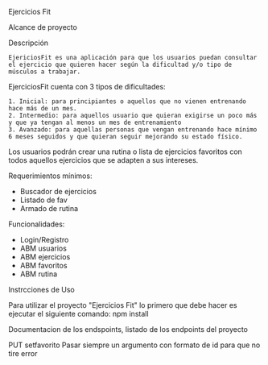 Ejercicios Fit

Alcance de proyecto

Descripción

    EjericiosFit es una aplicación para que los usuarios puedan consultar el ejercicio que quieren hacer según la dificultad y/o tipo de músculos a trabajar.

EjerciciosFit cuenta con 3 tipos de dificultades:

    1. Inicial: para principiantes o aquellos que no vienen entrenando hace más de un mes.
    2. Intermedio: para aquellos usuario que quieran exigirse un poco más y que ya tengan al menos un mes de entrenamiento 
    3. Avanzado: para aquellas personas que vengan entrenando hace mínimo 6 meses seguidos y que quieran seguir mejorando su estado físico.  

Los usuarios podrán crear una rutina o lista de ejercicios favoritos con todos aquellos ejercicios que se adapten a sus intereses.

Requerimientos mínimos:

- Buscador de ejercicios
- Listado de fav
- Armado de rutina

Funcionalidades:

- Login/Registro
- ABM usuarios
- ABM ejercicios
- ABM favoritos
- ABM rutina


Instrcciones de Uso

Para utilizar el proyecto "Ejercicios Fit" lo primero que debe hacer es ejecutar el siguiente comando:
npm install 


Documentacion de los endspoints, listado de los endpoints del proyecto

PUT setfavorito
Pasar siempre un argumento con formato de id para que no tire error


